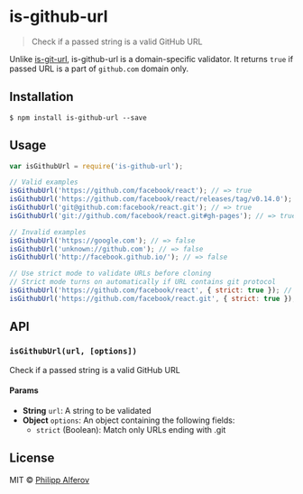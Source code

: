 # is-github-url

>  Check if a passed string is a valid GitHub URL

Unlike [is-git-url](https://github.com/jonschlinkert/is-git-urlhttps://github.com/jonschlinkert/is-git-url), is-github-url is a domain-specific validator. It returns `true` if passed URL is a part of `github.com` domain only.

## Installation
```
$ npm install is-github-url --save
```

## Usage
```js
var isGithubUrl = require('is-github-url');

// Valid examples
isGithubUrl('https://github.com/facebook/react'); // => true
isGithubUrl('https://github.com/facebook/react/releases/tag/v0.14.0'); // => true
isGithubUrl('git@github.com:facebook/react.git'); // => true
isGithubUrl('git://github.com/facebook/react.git#gh-pages'); // => true

// Invalid examples
isGithubUrl('https://google.com'); // => false
isGithubUrl('unknown://github.com'); // => false
isGithubUrl('http://facebook.github.io/'); // => false

// Use strict mode to validate URLs before cloning
// Strict mode turns on automatically if URL contains git protocol
isGithubUrl('https://github.com/facebook/react', { strict: true }); // => false
isGithubUrl('https://github.com/facebook/react.git', { strict: true }); // => true
```

## API
### `isGithubUrl(url, [options])`
Check if a passed string is a valid GitHub URL

#### Params
- **String** `url`: A string to be validated
- **Object** `options`: An object containing the following fields:
  - `strict` (Boolean): Match only URLs ending with .git

## License
MIT © [Philipp Alferov](https://github.com/alferov)
